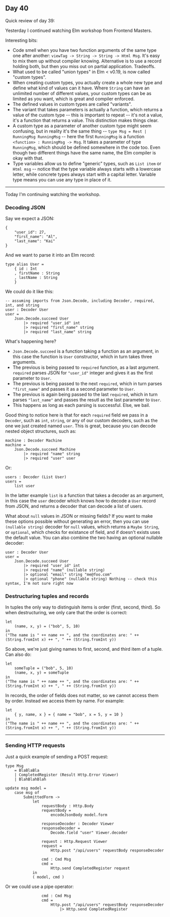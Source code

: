 ## Day 40

Quick review of day 39:

Yesterday I continued watching Elm workshop from Frontend Masters.

Interesting bits:

- Code smell when you have two function arguments of the same type one after another: `viewTag -> String -> String -> Html Msg`. It's easy to mix them up without compiler knowing. Alternative is to use a record holding both, but then you miss out on partial application. Tradeoffs.
- What used to be called "union types" in Elm < v0.19, is now called "custom types".
- When creating custom types, you actually create a whole new type and define what kind of values can it have. Where `String` can have an unlimited number of different values, your custom types can be as limited as you want, which is great and compiler enforced.
- The defined values in custom types are called "variants".
- The variant that takes parameters is actually a function, which returns a value of the custom type -- this is important to repeat -- it's not a value, it's a function that returns a value. This distinction makes things clear.
- A custom type as a parameter of another custom type might seem confusing, but in reality it's the same thing -- `type Msg = Rest | RunningMsg RunningMsg` -- here the first `RunningMsg` is a function `<function> : RunningMsg -> Msg`. It takes a parameter of type `RunningMsg`, which should be defined somewhere in the code too. Even though two different things have the same name, the Elm compiler is okay with that.
- Type variables allow us to define "generic" types, such as `List item` or `Html msg` -- notice that the type variable always starts with a lowercase letter, while concrete types always start with a capital letter. Variable type means you can use any type in place of it.

---

Today I'm continuing watching the workshop.

### Decoding JSON

Say we expect a JSON:

```
{
    "user_id": 27,
    "first_name": "Al",
    "last_name": "Kai"
}
```

And we want to parse it into an Elm record:

```
type alias User =
    { id : Int
    , firstName : String
    , lastName : String
    }
```

We could do it like this:

```
-- assuming imports from Json.Decode, including Decoder, required, int, and string
user : Decoder User
user =
    Json.Decode.succeed User
        |> required "user_id" int
        |> required "first_name" string
        |> required "last_name" string
```

What's happening here?

- `Json.Decode.succeed` is a function taking a function as an argument, in this case the function is `User` constructor, which in turn takes three arguments.
- The previous is being passed to `required` function, as a last argument. `required` parses JSON for `"user_id"` integer and gives it as the first parameter to `User`.
- The previous is being passed to the next `required`, which in turn parses `"first_name"` and passes it as a second parameter to `User`.
- The previous is again being passed to the last `required`, which in turn parses `"last_name"` and passes the resutl as the last parameter to `User`.
- This happens as long as each parsing is successful. Else, we bail.

Good thing to notice here is that for each `required` field we pass in a `Decoder`, such as `int`, `string`, or any of our custom decoders, such as the one we just created named `user`. This is great, because you can decode nested object structures, such as:

```
machine : Decoder Machine
machine =
    Json.Decode.succeed Machine
        |> required "name" string
        |> required "user" user
```

Or:

```
users : Decoder (List User)
users =
    list user
```

In the latter example `list` is a function that takes a decoder as an argument, in this case the `user` decoder which knows how to decode a `User` record from JSON, and returns a decoder that can decode a list of users.

What about `null` values in JSON or missing fields? If you want to make these options possible without generating an error, then you can use `(nullable string)` decoder for `null` values, which returns a `Maybe String`, or `optional`, which checks for existance of field, and if doesn't exists uses the default value. You can also combine the two having an optional nullable decoder:

```
user : Decoder User
user =
    Json.Decode.succeed User
        |> required "user_id" int
        |> required "name" (nullable string)
        |> optional "email" string "me@foo.com"
        |> optional "phone" (nullable string) Nothing -- check this syntax, I'm not sure right now
```

### Destructuring tuples and records

In tuples the only way to distinguish items is order (first, second, third). So when destructuring, we only care that the order is correct:

```
let
    (name, x, y) = ("bob", 5, 10)
in
("The name is " ++ name ++ ", and the coordinates are: " ++ (String.fromInt x) ++ ", " ++ (String.fromInt y))
```

So above, we're just giving names to first, second, and third item of a tuple. Can also do:

```
let
    someTuple = ("bob", 5, 10)
    (name, x, y) = someTuple
in
("The name is " ++ name ++ ", and the coordinates are: " ++ (String.fromInt x) ++ ", " ++ (String.fromInt y))
```

In records, the order of fields does not matter, so we cannot access them by order. Instead we access them by name. For example:

```
let
    { y, name, x } = { name = "bob", x = 5, y = 10 }
in
("The name is " ++ name ++ ", and the coordinates are: " ++ (String.fromInt x) ++ ", " ++ (String.fromInt y))
```

---

### Sending HTTP requests

Just a quick example of sending a POST request:

```
type Msg
    = BlaBlaBla
    | CompletedRegister (Result Http.Error Viewer)
    | BlahBlahBlah

update msg model =
    case msg of
        SubmittedForm ->
            let
                requestBody : Http.Body
                requestBody =
                    encodeJsonBody model.form

                responseDecoder : Decoder Viewer
                responseDecoder =
                    Decode.field "user" Viewer.decoder

                request : Http.Request Viewer
                request =
                    Http.post "/api/users" requestBody responseDecoder

                cmd : Cmd Msg
                cmd =
                    Http.send CompletedRegister request
            in
            ( model, cmd )
```

Or we could use a pipe operator:

```
                cmd : Cmd Msg
                cmd =
                    Http.post "/api/users" requestBody responseDecoder
                        |> Http.send CompletedRegister
```

